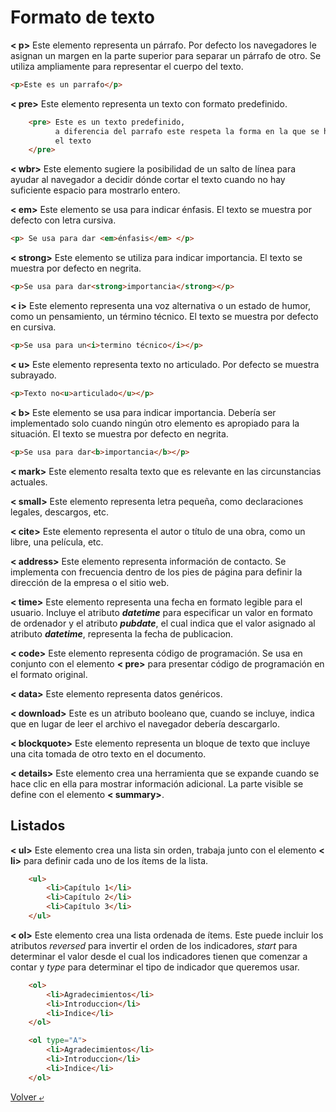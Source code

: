 # Formato de texto

**< p>** Este elemento representa un párrafo. Por defecto los navegadores le asignan un margen en la parte superior para separar un párrafo de otro. Se utiliza ampliamente para representar el cuerpo del texto.

```HTML
<p>Este es un parrafo</p>
```

**< pre>** Este elemento representa un texto con formato predefinido.

```HTML
    <pre> Este es un texto predefinido,
          a diferencia del parrafo este respeta la forma en la que se ha dejado
          el texto
    </pre>
```

**< wbr>** Este elemento sugiere la posibilidad de un salto de línea para ayudar al navegador a decidir dónde cortar el texto cuando no hay suficiente espacio para mostrarlo entero.

**< em>** Este elemento se usa para indicar énfasis. El texto se muestra por defecto con letra cursiva.

```HTML
<p> Se usa para dar <em>énfasis</em> </p>
```

**< strong>** Este elemento se utiliza para indicar importancia. El texto se muestra por defecto en negrita.

```HTML
<p>Se usa para dar<strong>importancia</strong></p>
```

**< i>** Este elemento representa una voz alternativa o un estado de humor, como un pensamiento, un término técnico. El texto se muestra por defecto en cursiva.

```HTML
<p>Se usa para un<i>termino técnico</i></p>
```

**< u>** Este elemento representa texto no articulado. Por defecto se muestra subrayado.

```HTML
<p>Texto no<u>articulado</u></p>
```

**< b>** Este elemento se usa para indicar importancia. Debería ser implementado solo cuando ningún otro elemento es apropiado para la situación. El texto se muestra por defecto en negrita.

```HTML
<p>Se usa para dar<b>importancia</b></p>
```

**< mark>** Este elemento resalta texto que es relevante en las circunstancias actuales.

**< small>** Este elemento representa letra pequeña, como declaraciones legales, descargos, etc.

**< cite>** Este elemento representa el autor o título de una obra, como un libre, una película, etc.

**< address>** Este elemento representa información de contacto. Se implementa con frecuencia dentro de los pies de página para definir la dirección de la empresa o el sitio web.

**< time>** Este elemento representa una fecha en formato legible para el usuario. Incluye el atributo ***datetime***  para especificar un valor en formato de ordenador y el atributo ***pubdate***, el cual indica que el valor asignado al atributo ***datetime***, representa la fecha de publicacion.

**< code>** Este elemento representa código de programación. Se usa en conjunto con el elemento **< pre>** para presentar código de programación en el formato original.

**< data>** Este elemento representa datos genéricos.

**< download>** Este es un atributo booleano que, cuando se incluye, indica que en lugar de leer el archivo el navegador debería descargarlo.

**< blockquote>** Este elemento representa un bloque de texto que incluye una cita tomada de otro texto en el documento.

**< details>** Este elemento crea una herramienta que se expande cuando se hace clic en ella para mostrar información adicional. La parte visible se define con el elemento **< summary>**.

## Listados

**< ul>** Este elemento crea una lista sin orden, trabaja junto con el elemento **< li>** para definir cada uno de los ítems de la lista.

```HTML
    <ul>
        <li>Capítulo 1</li>
        <li>Capítulo 2</li>
        <li>Capítulo 3</li>
    </ul>
```

**< ol>** Este elemento crea una lista ordenada de ítems. Este puede incluir los atributos *reversed* para invertir el orden de los indicadores, *start* para determinar el valor desde el cual los indicadores tienen que comenzar a contar y *type* para determinar el tipo de indicador que queremos usar.

```HTML
    <ol>
        <li>Agradecimientos</li>
        <li>Introduccion</li>
        <li>Indice</li>
    </ol>

    <ol type="A">
        <li>Agradecimientos</li>
        <li>Introduccion</li>
        <li>Indice</li>
    </ol>
```

[Volver &ldca;](../README.md)
